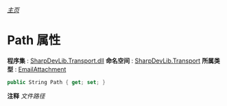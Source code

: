###### [主页](./Index.md "主页")
# Path 属性
**程序集** : [SharpDevLib.Transport.dll](./SharpDevLib.Transport.assembly.md "SharpDevLib.Transport.dll")
**命名空间** : [SharpDevLib.Transport](./SharpDevLib.Transport.namespace.md "SharpDevLib.Transport")
**所属类型** : [EmailAttachment](./SharpDevLib.Transport.EmailAttachment.md "EmailAttachment")
``` csharp
public String Path { get; set; }
```
**注释**
*文件路径*

